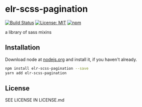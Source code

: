 # elr-scss-pagination

[![Build Status](https://travis-ci.com/Beth3346/elr-scss-pagination.svg?branch=master)](https://travis-ci.com/Beth3346/elr-scss-pagination)
[![License: MIT](https://img.shields.io/badge/License-MIT-yellow.svg)](https://opensource.org/licenses/MIT)
[![npm](https://img.shields.io/npm/dm/elr-scss-pagination.svg?style=flat)](https://npmjs.com/package/elr-scss-pagination)

a library of sass mixins

## Installation

Download node at [nodejs.org](http://nodejs.org) and install it, if you haven't already.

```sh
npm install elr-scss-pagination --save
yarn add elr-scss-pagination
```

## License

SEE LICENSE IN LICENSE.md
